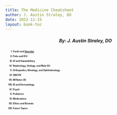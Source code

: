 ```yaml
---
title: The Medicine Cheatsheet
author: J. Austin Straley, DO
date: 2022-11-15
layout: book-toc
---
```

<html>
<head>
    <meta charset="UTF-8">
    <meta name="viewport" content="width=device-width, initial-scale=1">
        <!-- Grid Styles -->
        <link href="{{site.baseurl}}/assets/grid/bootstrap-grid.min.css" rel="stylesheet">
        <link href="{{site.baseurl}}/assets/grid/grid.css" rel="stylesheet">
        <!-- Fonts -->
        <link rel="stylesheet" href="{{site.baseurl}}/assets/gitbook/gitbook-plugin-fontsettings/website.css">
        <!-- Search -->
        <link rel="stylesheet" href="{{site.baseurl}}/assets/gitbook/gitbook-plugin-search-pro/search.css">
        <link rel="stylesheet" href="{{site.baseurl}}/assets/gitbook/gitbook-plugin-back-to-top-button/plugin.css">
        <!-- Styles -->
        <link rel="stylesheet" href="{{site.baseurl}}/assets/gitbook/style.css">
        <link rel="stylesheet" href="{{site.baseurl}}/assets/gitbook/custom.css">
        <link rel="stylesheet" href="{{site.baseurl}}/assets/gitbook/rouge/{{ site.syntax_highlighter_style | default: 'colorful' }}.css">
        <meta name="HandheldFriendly" content="true"/>
        <meta name="viewport" content="width=device-width, initial-scale=1, user-scalable=no">
        <meta name="apple-mobile-web-app-capable" content="yes">
        <meta name="apple-mobile-web-app-status-bar-style" content="black">
        <link rel="apple-touch-icon-precomposed" sizes="152x152" href="{{site.baseurl}}/assets/gitbook/images/apple-touch-icon-precomposed-152.png">
        <link rel="shortcut icon" href="{{site.baseurl}}/{{site.favicon_path}}" type="image/x-icon">
<style>
h2{
    font-size: 50%;
    padding: none;
    border: none;
    line-height: 5px;
}
h3 {
    text-align: center;
}
h4 {
    text-align: center;
    background-color: #FFFACD;
    color: black;
}
h5 {
    text-align: center;
}
h6 {
    font-size: 200%;
    text-align: center;
    border: 1px solid #999;
}
</style>
</head>
<body>
<div class="row">
    <h5>By: J. Austin Straley, DO</h5>
    <ol type="I">
        <h2><li>Cards and <a href="/books/mcspages/vascular.html">Vascular</a></li></h2>
        <h2><li>Pulm and ICU</li></h2>
        <h2><li>GI and Hepatobiliary</li></h2>
        <h2><li>Nephrology, Urology, and Male GU</li></h2>
        <h2><li>Orthopedics, Nerology, and Ophthalmology</li></h2>
        <h2><li>OBGYN</li></h2>
        <h2><li>IM Notes (II)</li></h2>
        <h2><li>ID and Dermatology</li></h2>
        <h2><li>Psych</li></h2>
        <h2><li>Pediatrics</li></h2>
        <h2><li>Medications</li></h2>
        <h2><li>Ethics and Biostats</li></h2>
        <h2><li>Future Topics</li></h2>
    </ol>
</div>
</body>

</html>